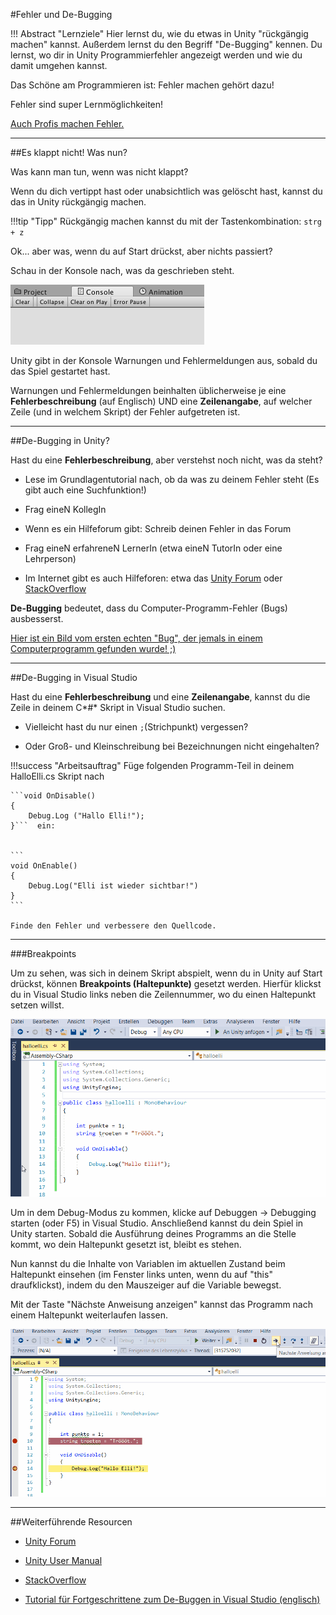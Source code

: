 #Fehler und De-Bugging

!!! Abstract "Lernziele"
    Hier lernst du, wie du etwas in Unity "rückgängig machen" kannst. Außerdem lernst du den Begriff "De-Bugging" kennen. Du lernst, wo dir in Unity Programmierfehler angezeigt werden und wie du damit umgehen kannst.


Das Schöne am Programmieren ist: Fehler machen gehört dazu!

Fehler sind super Lernmöglichkeiten!

[Auch Profis machen Fehler.](https://dzone.com/articles/why-expert-developers-still-make-mistakes-1)

----

##Es klappt nicht! Was nun?

Was kann man tun, wenn was nicht klappt? 

Wenn du dich vertippt hast oder unabsichtlich was gelöscht hast, kannst du das in Unity rückgängig machen. 

!!!tip "Tipp"
    Rückgängig machen kannst du mit der Tastenkombination: ```strg + z```

Ok... aber was, wenn du auf Start drückst, aber nichts passiert?

Schau in der Konsole nach, was da geschrieben steht.

![Konsolen-Panel](../0900-img-all/consolePanel.png)

Unity gibt in der Konsole Warnungen und Fehlermeldungen aus, sobald du das Spiel gestartet hast.

Warnungen und Fehlermeldungen beinhalten üblicherweise je eine **Fehlerbeschreibung** (auf Englisch) UND eine **Zeilenangabe**, auf welcher Zeile (und in welchem Skript) der Fehler aufgetreten ist. 

----

##De-Bugging in Unity?

Hast du eine **Fehlerbeschreibung**, aber verstehst noch nicht, was da steht?

* Lese im Grundlagentutorial nach, ob da was zu deinem Fehler steht (Es gibt auch eine Suchfunktion!)

* Frag eineN KollegIn

* Wenn es ein Hilfeforum gibt: Schreib deinen Fehler in das Forum

* Frag eineN erfahreneN LernerIn (etwa eineN TutorIn oder eine Lehrperson)

* Im Internet gibt es auch Hilfeforen: etwa das [Unity Forum](https://forum.unity.com) oder [StackOverflow](https://stackoverflow.com/questions/tagged/unity3d)

**De-Bugging** bedeutet, dass du Computer-Programm-Fehler (Bugs) ausbesserst. 

[Hier ist ein Bild vom ersten echten "Bug", der jemals in einem Computerprogramm gefunden wurde! ;)](https://www.wired.com/wp-content/uploads/blogs/geekdad/wp-content/uploads/2009/09/computerbug.jpg)

----

##De-Bugging in Visual Studio

Hast du eine **Fehlerbeschreibung** und eine **Zeilenangabe**, kannst du die Zeile in deinem C*#* Skript in Visual Studio suchen. 

* Vielleicht hast du nur einen ```;```(Strichpunkt) vergessen? 

* Oder Groß- und Kleinschreibung bei Bezeichnungen nicht eingehalten?


!!!success "Arbeitsauftrag"
    Füge folgenden Programm-Teil in deinem HalloElli.cs Skript nach 
	
	```void OnDisable()
    {
        Debug.Log ("Hallo Elli!");
    }```  ein:
	
	
	```
	void OnEnable()
	{
		Debug.Log("Elli ist wieder sichtbar!")
	}
	```
	
	Finde den Fehler und verbessere den Quellcode.

----

###Breakpoints

Um zu sehen, was sich in deinem Skript abspielt, wenn du in Unity auf Start drückst, können **Breakpoints (Haltepunkte)** gesetzt werden. Hierfür klickst du in Visual Studio links neben die Zeilennummer, wo du einen Haltepunkt setzen willst. 

![Breakpoints](img/breakpointSetzen.gif)

Um in dem Debug-Modus zu kommen, klicke auf Debuggen -> Debugging starten (oder F5) in Visual Studio. Anschließend kannst du dein Spiel in Unity starten. Sobald die Ausführung deines Programms an die Stelle kommt, wo dein Haltepunkt gesetzt ist, bleibt es stehen.

Nun kannst du die Inhalte von Variablen im aktuellen Zustand beim Haltepunkt einsehen (im Fenster links unten, wenn du auf "this" draufklickst), indem du den Mauszeiger auf die Variable bewegst. 

Mit der Taste "Nächste Anweisung anzeigen" kannst das Programm nach einem Haltepunkt weiterlaufen lassen.


![Variable Inspection](img/breakpointVerwenden.gif)

----

##Weiterführende Resourcen

* [Unity Forum](https://forum.unity.com)

* [Unity User Manual](https://docs.unity3d.com/Manual/index.html)

* [StackOverflow](https://stackoverflow.com/questions/tagged/unity3d)

* [Tutorial für Fortgeschrittene zum De-Buggen in Visual Studio (englisch)](https://docs.microsoft.com/en-us/visualstudio/debugger/getting-started-with-the-debugger?view=vs-2017)
